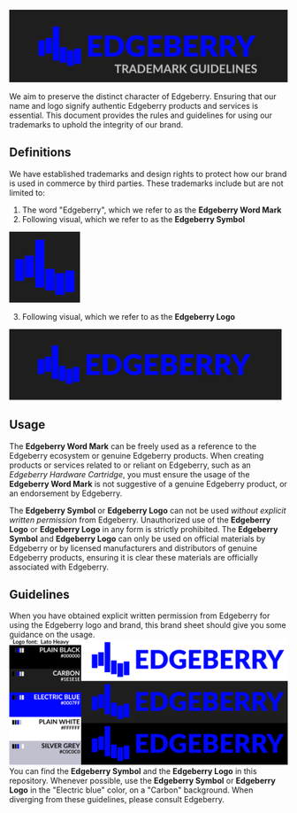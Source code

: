 ![Edgeberry Banner](https://github.com/Edgeberry/.github/blob/main/brand/Edgeberry_banner_trademarkguide.png?raw=true)

We aim to preserve the distinct character of Edgeberry. Ensuring that our name and logo signify authentic Edgeberry products and services is essential. This document provides the rules and guidelines for using our trademarks to uphold the integrity of our brand.

## Definitions
We have established trademarks and design rights to protect how our brand is used in commerce by third parties. These trademarks include but are not limited to:
1) The word "Edgeberry", which we refer to as the **Edgeberry Word Mark**
2) Following visual, which we refer to as the **Edgeberry Symbol**

![Edgeberry Logo](https://github.com/Edgeberry/.github/blob/main/brand/Edgeberry_logo_128x128.png?raw=true)

3) Following visual, which we refer to as the **Edgeberry Logo**

<img src="https://github.com/Edgeberry/.github/blob/main/brand/Edgeberry_banner.png?raw=true" height="128" />


## Usage
The **Edgeberry Word Mark** can be freely used as a reference to the Edgeberry ecosystem or genuine Edgeberry products. When creating products or services related to or reliant on Edgeberry, such as an _Edgeberry Hardware Cartridge_, you must ensure the usage of the **Edgeberry Word Mark** is not suggestive of a genuine Edgeberry product, or an endorsement by Edgeberry.

The **Edgeberry Symbol** or **Edgeberry Logo** can not be used _without explicit written permission_ from Edgeberry. Unauthorized use of the **Edgeberry Logo** or **Edgeberry Logo** in any form is strictly prohibited. The **Edgeberry Symbol** and **Edgeberry Logo** can only be used on official materials by Edgeberry or by licensed manufacturers and distributors of genuine Edgeberry products, ensuring it is clear these materials are officially associated with Edgeberry.

## Guidelines
When you have obtained explicit written permission from Edgeberry for using the Edgeberry logo and brand, this brand sheet should give you some guidance on the usage.
![Edgeberry Design guideline](https://github.com/Edgeberry/.github/blob/main/brand/Edgeberry_brand_sheet.png?raw=true)
You can find the **Edgeberry Symbol** and the **Edgeberry Logo** in this repository. Whenever possible, use the **Edgeberry Symbol** or **Edgeberry Logo** in the "Electric blue" color, on a "Carbon" background. When diverging from these guidelines, please consult Edgeberry.